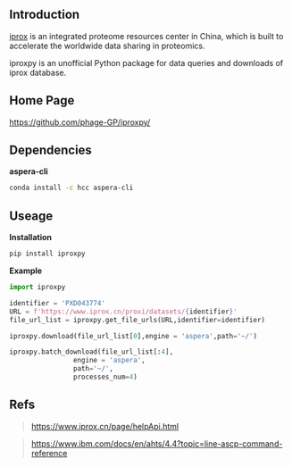 ## Introduction
[iprox](https://www.iprox.cn/) is an integrated proteome resources center in China, which is built to accelerate the worldwide data sharing in proteomics. 

iproxpy is an unofficial Python package for data queries and downloads of iprox database.

## Home Page
https://github.com/phage-GP/iproxpy/

## Dependencies
**aspera-cli**

```bash
conda install -c hcc aspera-cli
```

## Useage

**Installation**
```bash
pip install iproxpy
```

**Example**
```python
import iproxpy

identifier = 'PXD043774'
URL = f'https://www.iprox.cn/proxi/datasets/{identifier}'
file_url_list = iproxpy.get_file_urls(URL,identifier=identifier)
```

```python
iproxpy.download(file_url_list[0],engine = 'aspera',path='~/')
```

```python
iproxpy.batch_download(file_url_list[:4],
                engine = 'aspera',
                path='~/',
                processes_num=4)
```

## Refs
> https://www.iprox.cn/page/helpApi.html

> https://www.ibm.com/docs/en/ahts/4.4?topic=line-ascp-command-reference